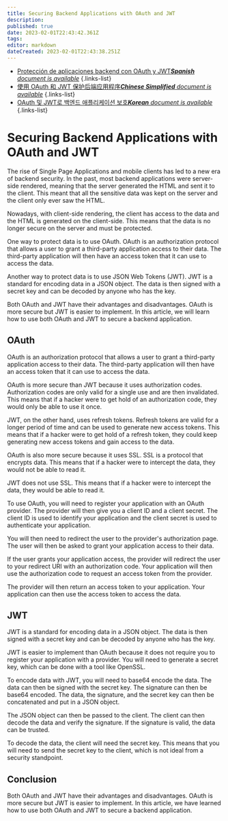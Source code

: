 ```yaml
---
title: Securing Backend Applications with OAuth and JWT
description: 
published: true
date: 2023-02-01T22:43:42.361Z
tags: 
editor: markdown
dateCreated: 2023-02-01T22:43:38.251Z
---
```


- [Protección de aplicaciones backend con OAuth y JWT***Spanish** document is available*](/es/Knowledge-base/Backend/securing-backend-applications-with-oauth-and-jwt)
{.links-list}
- [使用 OAuth 和 JWT 保护后端应用程序***Chinese Simplified** document is available*](/zh/Knowledge-base/Backend/securing-backend-applications-with-oauth-and-jwt)
{.links-list}
- [OAuth 및 JWT로 백엔드 애플리케이션 보호***Korean** document is available*](/ko/Knowledge-base/Backend/securing-backend-applications-with-oauth-and-jwt)
{.links-list}


# Securing Backend Applications with OAuth and JWT

The rise of Single Page Applications and mobile clients has led to a new era of backend security. In the past, most backend applications were server-side rendered, meaning that the server generated the HTML and sent it to the client. This meant that all the sensitive data was kept on the server and the client only ever saw the HTML.

Nowadays, with client-side rendering, the client has access to the data and the HTML is generated on the client-side. This means that the data is no longer secure on the server and must be protected.

One way to protect data is to use OAuth. OAuth is an authorization protocol that allows a user to grant a third-party application access to their data. The third-party application will then have an access token that it can use to access the data.

Another way to protect data is to use JSON Web Tokens (JWT). JWT is a standard for encoding data in a JSON object. The data is then signed with a secret key and can be decoded by anyone who has the key.

Both OAuth and JWT have their advantages and disadvantages. OAuth is more secure but JWT is easier to implement. In this article, we will learn how to use both OAuth and JWT to secure a backend application.

## OAuth

OAuth is an authorization protocol that allows a user to grant a third-party application access to their data. The third-party application will then have an access token that it can use to access the data.

OAuth is more secure than JWT because it uses authorization codes. Authorization codes are only valid for a single use and are then invalidated. This means that if a hacker were to get hold of an authorization code, they would only be able to use it once.

JWT, on the other hand, uses refresh tokens. Refresh tokens are valid for a longer period of time and can be used to generate new access tokens. This means that if a hacker were to get hold of a refresh token, they could keep generating new access tokens and gain access to the data.

OAuth is also more secure because it uses SSL. SSL is a protocol that encrypts data. This means that if a hacker were to intercept the data, they would not be able to read it.

JWT does not use SSL. This means that if a hacker were to intercept the data, they would be able to read it.

To use OAuth, you will need to register your application with an OAuth provider. The provider will then give you a client ID and a client secret. The client ID is used to identify your application and the client secret is used to authenticate your application.

You will then need to redirect the user to the provider's authorization page. The user will then be asked to grant your application access to their data.

If the user grants your application access, the provider will redirect the user to your redirect URI with an authorization code. Your application will then use the authorization code to request an access token from the provider.

The provider will then return an access token to your application. Your application can then use the access token to access the data.

## JWT

JWT is a standard for encoding data in a JSON object. The data is then signed with a secret key and can be decoded by anyone who has the key.

JWT is easier to implement than OAuth because it does not require you to register your application with a provider. You will need to generate a secret key, which can be done with a tool like OpenSSL.

To encode data with JWT, you will need to base64 encode the data. The data can then be signed with the secret key. The signature can then be base64 encoded. The data, the signature, and the secret key can then be concatenated and put in a JSON object.

The JSON object can then be passed to the client. The client can then decode the data and verify the signature. If the signature is valid, the data can be trusted.

To decode the data, the client will need the secret key. This means that you will need to send the secret key to the client, which is not ideal from a security standpoint.

## Conclusion

Both OAuth and JWT have their advantages and disadvantages. OAuth is more secure but JWT is easier to implement. In this article, we have learned how to use both OAuth and JWT to secure a backend application.
